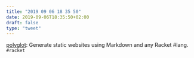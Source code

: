```yaml
---
title: "2019 09 06 18 35 50"
date: 2019-09-06T18:35:50+02:00
draft: false
type: "tweet"
---
```

[polyglot](https://github.com/zyrolasting/polyglot): Generate static websites using Markdown and any Racket #lang. `#racket`
